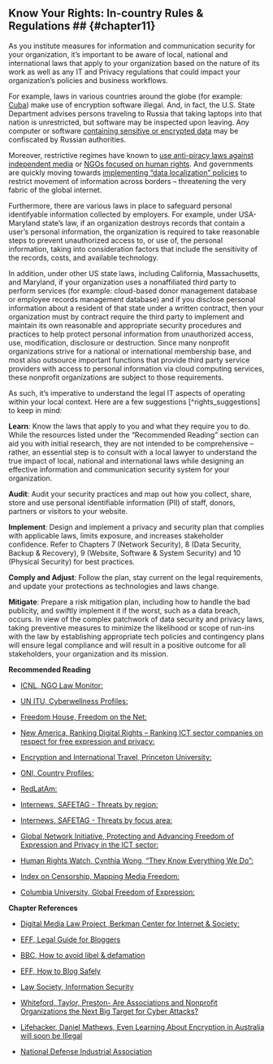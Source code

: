 ## Know Your Rights: In-country Rules & Regulations ## {#chapter11}

As you institute measures for information and communication security for your organization, it’s important to be aware of local, national and international laws that apply to your organization based on the nature of its work as well as any IT and Privacy regulations that could impact your organization’s policies and business workflows.

For example, laws in various countries around the globe (for example: [Cuba](http://translatingcuba.com/from-lemon-juice-to-encrypted-code-yoani-sanchez/)) make use of encryption software illegal. And, in fact, the U.S. State Department advises persons traveling to Russia that taking laptops into that nation is unrestricted, but software may be inspected upon leaving. Any computer or software [containing sensitive or encrypted data](http://www.nationaldefensemagazine.org/archive/2013/August/pages/UseCautionWhenTravelingWithEncryptionSoftware.aspx?PF=1) may be confiscated by Russian authorities.

Moreover, restrictive regimes have known to [use anti-piracy laws against independent media](http://ipjournal.law.wfu.edu/2011/02/microsoft-allows-unilateral-software-licenses-to-russian-ngos-and-media-organizations/) or [NGOs focused on human rights](https://blogs.microsoft.com/blog/2010/09/13/anti-piracy-enforcement-and-ngos/). And governments are quickly moving towards [implementing “data localization” policies](http://www.acslaw.org/sites/default/files/ChanderAnupamBreakingtheWebDataLocalizationvstheGlobalInternet.pdf) to restrict movement of information across borders – threatening the very fabric of the global internet.

Furthermore, there are various laws in place to safeguard personal identifyable information collected by employers. For example, under USA-Maryland state’s law, if an organization destroys records that contain a user’s personal information, the organization is required to take reasonable steps to prevent unauthorized access to, or use of, the personal information, taking into consideration factors that include the sensitivity of the records, costs, and available technology.

In addition, under other US state laws, including California, Massachusetts, and Maryland, if your organization uses a nonaffiliated third party to perform services (for example: cloud-based donor management database or employee records management database) and if you disclose personal information about a resident of that state under a written contract, then your organization must by contract require the third party to implement and maintain its own reasonable and appropriate security procedures and practices to help protect personal information from unauthorized access, use, modification, disclosure or destruction.  Since many nonprofit organizations strive for a national or international membership base, and most also outsource important functions that provide third party service providers with access to personal information via cloud computing services, these nonprofit organizations are subject to those requirements.

As such, it’s imperative to understand the legal IT aspects of operating within your local context. Here are a few suggestions [^rights_suggestions] to keep in mind:

**Learn**: Know the laws that apply to you and what they require you to do. While the resources listed under the “Recommended Reading” section can aid you with initial research, they are not intended to be comprehensive  – rather, an essential step is to consult with a local lawyer to understand the true impact of local, national and international laws while designing an effective information and communication security system for your organization.

**Audit**: Audit your security practices and map out how you collect, share, store and use personal identifiable information (PII) of staff, donors, partners or visitors to your website.

**Implement**: Design and implement a privacy and security plan that complies with applicable laws, limits exposure, and increases stakeholder confidence. Refer to Chapters 7 (Network Security), 8 (Data Security, Backup & Recovery), 9 (Website, Software & System Security) and 10 (Physical Security) for best practices.

**Comply and Adjust**: Follow the plan, stay current on the legal requirements, and update your protections as technologies and laws change.

**Mitigate**: Prepare a risk mitigation plan, including how to handle the bad publicity, and swiftly implement it if the worst, such as a data breach, occurs.
In view of the complex patchwork of data security and privacy laws, taking preventive measures to minimize the likelihood or scope of run-ins with the law by establishing appropriate tech policies and contingency plans will ensure legal compliance and will result in a positive outcome for all stakeholders, your organization and its mission.

**Recommended Reading**

- [ICNL, NGO Law Monitor:](http://www.icnl.org/research/monitor/)

- [UN ITU, Cyberwellness Profiles:](http://www.itu.int/en/ITU-D/Cybersecurity/Pages/Country_Profiles.aspx)

- [Freedom House, Freedom on the Net:](https://www.freedomhouse.org/report/freedom-net/2014/tightening-net-governments)

- [New America, Ranking Digital Rights – Ranking ICT sector companies on respect for free expression and privacy:](https://rankingdigitalrights.org)

- [Encryption and International Travel, Princeton University:](https://www.princeton.edu/itsecurity/encryption/encryption-and-internatio/)

- [ONI, Country Profiles:](https://opennet.net/research/profiles)

- [RedLatAm:](https://redlatam.org/es/country)

- [Internews, SAFETAG - Threats by region:](https://github.com/OpenInternet/SAFETAG/blob/master/content/references/threat_by_region.md)

- [Internews, SAFETAG - Threats by focus area:](https://github.com/OpenInternet/SAFETAG/blob/master/content/references/threat_by_focus_area.md)

- [Global Network Initiative, Protecting and Advancing Freedom of Expression and Privacy in the ICT sector:](https://www.globalnetworkinitiative.org)

- [Human Rights Watch, Cynthia Wong, “They Know Everything We Do”:](http://www.hrw.org/reports/2014/03/25/they-know-everything-we-do)

- [Index on Censorship, Mapping Media Freedom:](https://mappingmediafreedom.org/)

- [Columbia University, Global Freedom of Expression:](https://globalfreedomofexpression.columbia.edu/)


**Chapter References**

- [Digital Media Law Project, Berkman Center for Internet & Society:](http://www.dmlp.org/legal-guide/responding-legal-threats)

- [EFF, Legal Guide for Bloggers](https://www.eff.org/issues/bloggers/legal)

- [BBC, How to avoid libel & defamation](http://www.bbc.co.uk/dna/collective/A1183394)

- [EFF, How to Blog Safely](https://www.eff.org/wp/blog-safely)

- [Law Society, Information Security](http://www.lawsociety.org.uk/support-services/advice/practice-notes/information-security/)

- [Whiteford, Taylor, Preston- Are Associations and Nonprofit Organizations the Next Big Target for Cyber Attacks?](http://www.wtplaw.com/documents/2012/10/are-associations-and-nonprofit-organizations-the-next-big-target-for-cyber-attac)

- [Lifehacker, Daniel Mathews, Even Learning About Encryption in Australia will soon be Illegal](http://www.lifehacker.com.au/2015/05/even-learning-about-encryption-in-australia-will-soon-be-illegal/)

- [National Defense Industrial Association](http://www.nationaldefensemagazine.org/archive/2013/August/pages/UseCautionWhenTravelingWithEncryptionSoftware.aspx?PF=1)
